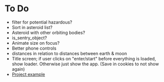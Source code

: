 # To Do

- filter for potential hazardous?
- Sort in asteroid list?
- Asteroid with other orbiting bodies?
- is_sentry_object?
- Animate size on focus?
- Better phone controls
- distances in relation to distances between earth & moon
- Title screen; if user clicks on "enter/start" before everything is loaded, show loader. Otherwise just show the app. (Save in cookies to not show again)
- [Project example](https://gitee.com/ice-gl/icegl-three-vue-tres/blob/master/src/plugins/UIdemo/pages/divIllustrate.vue)